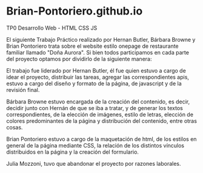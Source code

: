 # Brian-Pontoriero.github.io
TP0 Desarrollo Web - HTML CSS JS

El siguiente Trabajo Práctico realizado por Hernan Butler, Bárbara Browne y Brian Pontoriero trata sobre el website estilo onepage de restaurante familiar llamado "Doña Aurora". Si bien todos participamos en cada parte del proyecto optamos por dividirlo de la siguiente manera:

El trabajo fue liderado por Hernan Butler, él fue quien estuvo a cargo de idear el proyecto, distribuir las tareas, agregar las correspondientes apis, estuvo a cargo del diseño y formato de la página, de javascript y de la revisión final.

Bárbara Browne estuvo encargada de la creación del contenido, es decir, decidir junto con Hernán de que se iba a tratar, y de generar los textos correspondientes, de la elección de imágenes, estilo de letras, elección de colores predominantes de la página y distribución del contenido, entre otras cosas.

Brian Pontoriero estuvo a cargo de la maquetación de html, de los estilos en general de la página mediante CSS, la relación de los distintos vínculos distribuidos en la página y la creación del formulario.

Julia Mozzoni, tuvo que abandonar el proyecto por razones laborales.


